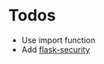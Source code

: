# Todos
* Use import function
* Add [flask-security](https://flask-security-too.readthedocs.io/en/stable/)